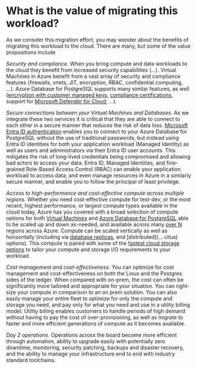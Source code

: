# What is the value of migrating this workload? 

As we consider this migration effort, you may wonder about the benefits of migrating this workload to the cloud. There are many, but some of the value propositions include 

*Security and compliance.* When you bring compute and data workloads to the cloud they benefit from increased security capabilities (...). Virtual Machines in Azure benefit from a vast array of security and compliance features (firewalls, vnets, JIT, encryption, RBAC, confidential computing, ...). Azure Database for PostgreSQL supports many similar features, as well ([encryption with customer managed keys](https://learn.microsoft.com/en-us/azure/postgresql/flexible-server/concepts-data-encryption), [compliance certifications](https://learn.microsoft.com/en-us/azure/postgresql/flexible-server/concepts-compliance), support for [Microsoft Defender for Cloud](https://learn.microsoft.com/en-us/azure/postgresql/flexible-server/concepts-security#microsoft-defender-for-cloud-support), ...).  

*Secure connections between your Virtual Machines and Databases.* As we integrate these two services it is critical that they are able to connect to each other in a secure manner that reduces the risk of data loss. [Microsoft Entra ID authentication](https://learn.microsoft.com/en-us/azure/postgresql/flexible-server/concepts-azure-ad-authentication) enables you to connect to your Azure Database for PostgreSQL without the use of traditional passwords, but instead using Entra ID identities for both your application workload (Managed Identity) as well as users and administrators via their Entra ID user accounts. This mitigates the risk of long-lived credentials being compromised and allowing bad actors to access your data. Entra ID, Managed Identities, and fine-grained Role-Based Access Control (RBAC) can enable your application workload to access data, and even manage resources in Azure in a similarly secure manner, and enable you to follow the principal of least privilege. 

*Access to high-performance and cost-effective compute across multiple regions.* Whether you need cost-effective compute for test-dev, or the most recent, highest performance, or largest compute types available in the cloud today, Azure has you covered with a broad selection of compute options for both [Virtual Machines](https://learn.microsoft.com/en-us/azure/virtual-machines/sizes/overview) and [Azure Database for PostgreSQL](https://learn.microsoft.com/en-us/azure/postgresql/flexible-server/concepts-compute) able to be scaled up and down as-needed, and available across many [over N]() regions across Azure. Compute can be scaled vertically as well as horizontally (including via [database replicas](...), and [distributed](... citus) options). This compute is paired with some of the [fastest cloud storage options](https://learn.microsoft.com/en-us/azure/virtual-machines/disks-types) to tailor your compute and storage I/O requirements to your workload. 

*Cost management and cost-effectiveness.* You can optimize for cost management and cost-effectiveness on both the Linux and the Postgres sides of the ledger. When compared with on-prem, the cost can often be significantly more tailored and appropriate for your situation. You can right-size your compute in comparison to an on prem solution. You can also easily manage your entire fleet to optimize for only the compute and storage you need, and pay only for what you need and use in a utility billing model. Utility billing enables customers to handle periods of high demand without having to pay the cost of over-provisioning, as well as migrate to faster and more efficient generations of compute as it becomes available. 

*Day 2 operations.* Operations across the board become more efficient through automation, ability to upgrade easily with potentially zero downtime, monitoring, security patching, backups and disaster recovery, and the ability to manage your infrastructure end to end with industry standard toolchains. 
